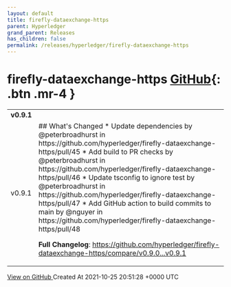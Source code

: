 ```yaml
---
layout: default
title: firefly-dataexchange-https
parent: Hyperledger
grand_parent: Releases
has_children: false
permalink: /releases/hyperledger/firefly-dataexchange-https
---
```


# firefly-dataexchange-https <span class="fs-3 right-align">[GitHub](https://github.com/hyperledger/firefly-dataexchange-https){: .btn .mr-4 }</span>


<div>
    <table>
        <tr>
            <td colspan="2">
                <b>
                    v0.9.1
                </b>
            </td>
        </tr>
        <tr>
            <td>
                <span class="chip">
                    v0.9.1
                </span>
            </td>
            <td>
                ## What's Changed
* Update dependencies by @peterbroadhurst in https://github.com/hyperledger/firefly-dataexchange-https/pull/45
* Add build to PR checks by @peterbroadhurst in https://github.com/hyperledger/firefly-dataexchange-https/pull/46
* Update tsconfig to ignore test by @peterbroadhurst in https://github.com/hyperledger/firefly-dataexchange-https/pull/47
* Add GitHub action to build commits to main by @nguyer in https://github.com/hyperledger/firefly-dataexchange-https/pull/48


**Full Changelog**: https://github.com/hyperledger/firefly-dataexchange-https/compare/v0.9.0...v0.9.1
            </td>
        </tr>
    </table>
    <a href="https://github.com/hyperledger/firefly-dataexchange-https/releases/tag/v0.9.1" class=".btn">
        View on GitHub
    </a>
    <span class="right-align">
        Created At 2021-10-25 20:51:28 +0000 UTC
    </span>
</div>

